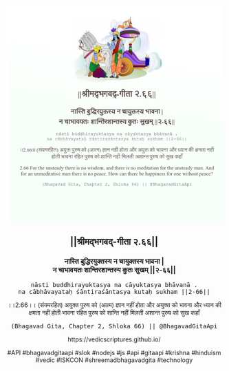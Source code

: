 <img src="../../asset/BG_2_66.png"/>
<center><h2>||श्रीमद्‍भगवद्‍-गीता २.६६||</h2>
<h3>नास्ति बुद्धिरयुक्तस्य न चायुक्तस्य भावना |<br/>न चाभावयतः शान्तिरशान्तस्य कुतः सुखम् ||२-६६||</h3>
<pre>nāsti buddhirayuktasya na cāyuktasya bhāvanā .<br/>na cābhāvayataḥ śāntiraśāntasya kutaḥ sukham ||2-66||</pre>
<p>।।2.66।। (संयमरहित) अयुक्त पुरुष को (आत्म) ज्ञान नहीं होता और अयुक्त को भावना और ध्यान की क्षमता नहीं होती भावना रहित पुरुष को शान्ति नहीं मिलती अशान्त पुरुष को सुख कहाँ</p>
<pre>(Bhagavad Gita, Chapter 2, Shloka 66) || @BhagavadGitaApi</pre><p>https://vedicscriptures.github.io/</p><p>#API #bhagavadgitaapi #slok #nodejs #js #api #gitaapi #krishna #hinduism #vedic #ISKCON #shreemadbhagavadgita #technology</p></center>
